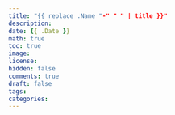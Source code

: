 ```yaml
---
title: "{{ replace .Name "-" " " | title }}"
description: 
date: {{ .Date }}
math: true
toc: true
image: 
license: 
hidden: false
comments: true
draft: false
tags:
categories:
---
```

